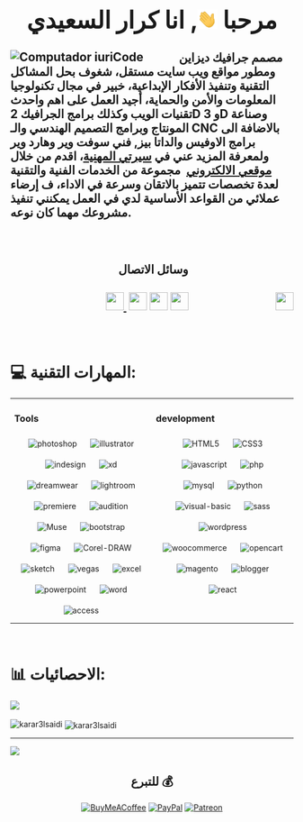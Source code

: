 <p align="center"> 

<h2>

<div align="center">
<h1 align="center">مرحبا&nbsp;<img width="35" src="https://github.com/1999AZZAR/1999AZZAR/blob/main/resources/img/waving.gif" />, انا كرار السعيدي</h1>
</div>


<img src="https://raw.githubusercontent.com/MicaelliMedeiros/micaellimedeiros/master/image/computer-illustration.png" min-width="300px" max-width="300px" width="300px" align="left" alt="Computador iuriCode">

  <p align="center"> 
  <h2>
<p> مصمم جرافيك ديزاين ومطور مواقع ويب سايت مستقل، شغوف بحل المشاكل التقنية وتنفيذ الأفكار الإبداعية، خبير في مجال تكنولوجيا المعلومات والأمن والحماية، أجيد العمل على اهم واحدث تقنيات الويب وكذلك برامج الجرافيك 2D و 3D وصناعة المونتاج وبرامج التصميم الهندسي والـ CNC بالاضافة الى برامج الاوفيس والداتا بيز, فني سوفت وير وهارد وير ولمعرفة المزيد عني في <a href="https://alsaidi.ml/" target="_blank" rel="noopener">سيرتي المهنية</a>، اقدم من خلال <a href="https://alsaidi.ml" target="_blank" rel="noopener">موقعي&nbsp;الالكتروني</a>&nbsp;&nbsp;مجموعة من الخدمات الفنية والتقنية لعدة تخصصات تتميز بالاتقان وسرعة في الاداء، ف إرضاء عملائي من القواعد الأساسية لدي في العمل يمكنني تنفيذ مشروعك مهما كان نوعه.</p> 

<br/>  

  

<div align="center">
<h4 align="center">&nbsp;وسائل الاتصال</h4>
</div>
</div>  
    
  <div align="center">
<p style="text-align: center;"><a href="https://www.facebook.com/Karrar3AlSaidi"><img style="float: right;" src="https://i.imgur.com/avPgFRf.png" alt="" /></a>&nbsp;<a href="https://twitter.com/karar3lsaidi"><img src="https://i.postimg.cc/x8h2XG1Z/twitter-1.png" alt="" /></a>&nbsp;<a href="https://www.instagram.com/karar3lsaidi"><img src="https://i.postimg.cc/ZqSJPLxt/instagram.png" alt="" /></a>&nbsp;<a href="https://www.linkedin.com/in/karar3lsaidi"><img src="https://i.postimg.cc/HsrWTnkK/linkedin.png" alt="" width="32" height="32" /></a><a href="https://www.behance.net/karar3lsaidi">&nbsp;</a><img style="float: right;" src="https://i.postimg.cc/5ySCQbhN/pinterest.png" alt="" />&nbsp;<a href="https://www.behance.net/karar3lsaidi"><img src="https://i.postimg.cc/YCgpmPgz/behance.png" alt="" width="32" height="32" /></a>&nbsp;<a href="https://karar3lsaidi.tumblr.com/"><img src="https://i.postimg.cc/rsKTyZMW/tumblr.png" alt="" width="32" height="32" /></a>&nbsp;<a href="https://api.whatsapp.com/send/?phone=9647827306098&amp;text&amp;app_absent=0"><img src="https://i.postimg.cc/DfMFphPc/whatsapp.png" alt="" width="32" height="32" /></a><a href="https://alsa3idi.blogspot.com/"><img style="float: right;" src="https://i.postimg.cc/15bmXSgz/blogger.png" alt="" width="32" height="32" /></a></p>
</div>
</div>  

<br/>  

  </h2>




# 💻 المهارات التقنية:
<table><tr><td valign="top" width="50%">


### Tools   
<div align="center">  
<img style="margin: 10px" src="https://i.postimg.cc/Kc1kbnvt/photoshop.png" alt="photoshop" height="64" />  
<img style="margin: 10px" src="https://i.postimg.cc/bJJPQHFg/Illustrator.png" alt="illustrator" height="64" />  
<img style="margin: 10px" src="https://i.postimg.cc/W1Gsj4kG/indesign.png" alt="indesign" height="64" />  
<img style="margin: 10px" src="https://i.postimg.cc/4NtY7scd/xd.png" alt="xd" height="64" />  
<img style="margin: 10px" src="https://i.postimg.cc/Vv0chsw-b/Dreamweaver.png" alt="dreamwear" height="64" />  
<img style="margin: 10px" src="https://i.postimg.cc/LXbpvYcp/Lightroom.png" alt="lightroom" height="64" />  
<img style="margin: 10px" src="https://i.postimg.cc/KcCK8RRw/Premiere.png" alt="premiere" height="64" />  
<img style="margin: 10px" src="https://i.postimg.cc/F1tQXtFC/Audition.png" alt="audition" height="64" /> 
<img style="margin: 10px" src="https://i.postimg.cc/SxFmw9JQ/Muse.png" alt="Muse" height="64" /> 
<img style="margin: 10px" src="https://i.postimg.cc/8CMqcxFQ/bootstrap.png" alt="bootstrap" height="64" />  
<img style="margin: 10px" src="https://i.postimg.cc/kg7YJDQC/figma.png" alt="figma" height="64" />  
<img style="margin: 10px" src="https://i.postimg.cc/HWPSsDDj/Corel-DRAW.png" alt="Corel-DRAW" height="64" />  
<img style="margin: 10px" src="https://i.postimg.cc/pryqYk82/sketch.png" alt="sketch" height="64" />  
<img style="margin: 10px" src="https://i.postimg.cc/2600Zg1c/sony-vegas.png" alt="vegas" height="64" />  
<img style="margin: 10px" src="https://i.postimg.cc/59qv9DHL/excel.png" alt="excel" height="64" />  
<img style="margin: 10px" src="https://i.postimg.cc/nc3DB7GL/power-point.png" alt="powerpoint" height="64" />  
<img style="margin: 10px" src="https://i.postimg.cc/YCjm39dz/word.png" alt="word" height="64" />  
<img style="margin: 10px" src="https://i.postimg.cc/br8tH95Z/access.png" alt="access" height="64" />  

</div>
  

</td><td valign="top" width="50%">



### development  
<div align="center">  
<img style="margin: 10px" src="https://i.postimg.cc/Y9hGHNnP/html-5-1.png" alt="HTML5" height="64" />  
<img style="margin: 10px" src="https://i.postimg.cc/k4zVXVLg/css.png" alt="CSS3" height="64" />  
<img style="margin: 10px" src="https://i.postimg.cc/PrGLgwm6/javascript.png" alt="javascript" height="64" />  
<img style="margin: 10px" src="https://i.postimg.cc/1zz4GcQz/php.png" alt="php" height="64" />  
<img style="margin: 10px" src="https://i.postimg.cc/59QYK3FY/mysql.png" alt="mysql" height="64" />  
<img style="margin: 10px" src="https://i.postimg.cc/G282NL9w/python.png" alt="python" height="64" />  
<img style="margin: 10px" src="https://i.postimg.cc/VkfNwB5F/visual-basic.png" alt="visual-basic" height="64" />  
<img style="margin: 10px" src="https://i.postimg.cc/65N3jNXg/sass-1.png" alt="sass" height="64" />  
<img style="margin: 10px" src="https://i.postimg.cc/Mp9ppMQJ/wordpress.png" alt="wordpress" height="64" /> 
<img style="margin: 10px" src="https://i.postimg.cc/X7cvtDNJ/woocommerce.png" alt="woocommerce" height="64" />  
<img style="margin: 10px" src="https://i.postimg.cc/Gmd42ngG/opencart.png" alt="opencart" height="64" />  
<img style="margin: 10px" src="https://i.postimg.cc/HLScRv25/magento.png" alt="magento" height="64" />  
<img style="margin: 10px" src="https://i.postimg.cc/HLW8S1Qd/blogger-1.png" alt="blogger" height="64" />  
<img style="margin: 10px" src="https://i.postimg.cc/SsBsbBzX/react.png" alt="react" height="64" />  

</div>

</td></tr></table>  

<br/>  


</div>



# 📊 الاحصائيات:


![](https://github-readme-streak-stats.herokuapp.com/?user=karar3lsaidi&theme=light&hide_border=true)<br/>

<p><img align="left" src="https://github-readme-stats.vercel.app/api/top-langs?username=karar3lsaidi&show_icons=true&locale=en&layout=compact" alt="karar3lsaidi" /></p>

<p>&nbsp;<img align="center" src="https://github-readme-stats.vercel.app/api?username=karar3lsaidi&count_private=true&show_icons=true" alt="karar3lsaidi" width="410" /></p>

---
[![](https://visitcount.itsvg.in/api?id=karar3lsaidi&icon=0&color=0)](https://visitcount.itsvg.in)

<div align="center">

  ## للتبرع 💰 
  [![BuyMeACoffee](https://img.shields.io/badge/Buy%20Me%20a%20Coffee-ffdd00?style=for-the-badge&logo=buy-me-a-coffee&logoColor=black)](https://buymeacoffee.com/karar3lsaidi) [![PayPal](https://img.shields.io/badge/PayPal-00457C?style=for-the-badge&logo=paypal&logoColor=white)](https://paypal.me/karar3lsaidi) [![Patreon](https://img.shields.io/badge/Patreon-F96854?style=for-the-badge&logo=patreon&logoColor=white)](https://patreon.com/karar3lsaidi) 
</div>

  <!-- Proudly created with GPRM ( https://gprm.itsvg.in ) -->
  
  
  
  


</td></tr></table>  

<br/>  



